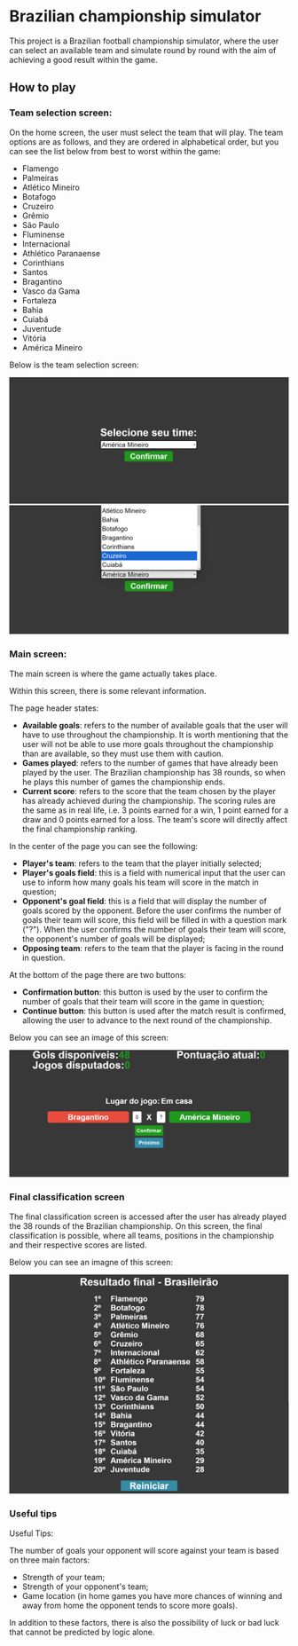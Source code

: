 # Brazilian championship simulator

This project is a Brazilian football championship simulator, where the user can select an available team and simulate round by round with the aim of achieving a good result within the game.

## How to play

### Team selection screen:

On the home screen, the user must select the team that will play. The team options are as follows, and they are ordered in alphabetical order, but you can see the list below from best to worst within the game:

- Flamengo
- Palmeiras
- Atlético Mineiro
- Botafogo
- Cruzeiro
- Grêmio
- São Paulo
- Fluminense
- Internacional
- Athlético Paranaense
- Corinthians
- Santos
- Bragantino
- Vasco da Gama
- Fortaleza
- Bahia
- Cuiabá
- Juventude
- Vitória
- América Mineiro

Below is the team selection screen:

![Team selection screen - Image 1](./images/team-selection-screen-1.png)
![Team selection screen - Image 2](./images/team-selection-screen-2.png)

### Main screen:

The main screen is where the game actually takes place.

Within this screen, there is some relevant information.

The page header states:

- **Available goals**: refers to the number of available goals that the user will have to use throughout the championship. It is worth mentioning that the user will not be able to use more goals throughout the championship than are available, so they must use them with caution.
- **Games played**: refers to the number of games that have already been played by the user. The Brazilian championship has 38 rounds, so when he plays this number of games the championship ends.
- **Current score**: refers to the score that the team chosen by the player has already achieved during the championship. The scoring rules are the same as in real life, i.e. 3 points earned for a win, 1 point earned for a draw and 0 points earned for a loss. The team's score will directly affect the final championship ranking.

In the center of the page you can see the following:

- **Player's team**: refers to the team that the player initially selected;
- **Player's goals field**: this is a field with numerical input that the user can use to inform how many goals his team will score in the match in question;
- **Opponent's goal field**: this is a field that will display the number of goals scored by the opponent. Before the user confirms the number of goals their team will score, this field will be filled in with a question mark ("?"). When the user confirms the number of goals their team will score, the opponent's number of goals will be displayed;
- **Opposing team**: refers to the team that the player is facing in the round in question.

At the bottom of the page there are two buttons:

- **Confirmation button**: this button is used by the user to confirm the number of goals that their team will score in the game in question;
- **Continue button**: this button is used after the match result is confirmed, allowing the user to advance to the next round of the championship.

Below you can see an image of this screen:

![Main screen](./images/main-screen.png)

### Final classification screen

The final classification screen is accessed after the user has already played the 38 rounds of the Brazilian championship. On this screen, the final classification is possible, where all teams, positions in the championship and their respective scores are listed.

Below you can see an imagne of this screen:

![Final classification screen](./images/final-classification-screen.png)

### Useful tips

Useful Tips:

The number of goals your opponent will score against your team is based on three main factors:

- Strength of your team;
- Strength of your opponent's team;
- Game location (in home games you have more chances of winning and away from home the opponent tends to score more goals).

In addition to these factors, there is also the possibility of luck or bad luck that cannot be predicted by logic alone.
